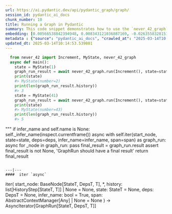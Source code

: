 ```yaml
---
url: https://ai.pydantic.dev/api/pydantic_graph/graph/
session_id: pydantic_ai_docs
chunk_number: 10
title: Running a Graph in Pydantic
summary: This code snippet demonstrates how to use the `never_42_graph` to increment a number in a state asynchronously. The `main` function initializes the state, runs the graph with an `Increment` operation, and prints the updated state and the history length for the operations performed.
embedding: [0.00566538842394948, 0.008343121036887169, -0.026355832815170288, -0.056182797998189926, 0.03776099160313606, 0.001980406465008855, 0.015372169204056263, 0.009223301894962788, -0.005848242435604334, 0.034438617527484894, 0.0005427522701211274, -0.017603613436222076, 0.018620159476995468, -0.053554654121398926, -0.01023984793573618, -0.013859746046364307, -0.01646309718489647, 0.010977464728057384, -0.0024251455906778574, 0.036546092480421066, 0.032827019691467285, -0.03161212056875229, 0.03937258943915367, -0.018595365807414055, -0.005519724451005459, 0.004221148323267698, -0.004695329815149307, 0.011423753574490547, -0.014702736400067806, 0.028860008344054222, -0.007735672406852245, -0.01430603489279747, -0.020975572988390923, 0.002000551437959075, -0.0005144717870280147, -0.010475389659404755, 0.010475389659404755, -0.009694384410977364, 0.007996007800102234, 0.01994662918150425, 0.04616609588265419, -0.07105909287929535, -0.006440195254981518, 0.01086589228361845, -0.0037345692981034517, 0.00684309471398592, 0.019897041842341423, 0.02960382215678692, 0.06257960200309753, 0.03756263852119446, -0.045496661216020584, -0.013239900581538677, -0.016996163874864578, 0.04324042424559593, -0.05489351972937584, 0.015285391360521317, 0.004785207565873861, 0.01591763272881508, -0.007128223776817322, -0.02890959568321705, 0.041405681520700455, -0.024186372756958008, 0.026231862604618073, 0.05499269440770149, -0.04386027157306671, 0.04182717576622963, -0.024074800312519073, 0.02690129540860653, -0.0168474018573761, -0.0112873874604702, -0.0019881546031683683, 0.0683317705988884, -0.02072763442993164, -0.02930629625916481, 0.00738236028701067, -0.0019184219418093562, 0.030967483296990395, 0.014058096334338188, 0.020442506298422813, -0.03572789579629898, 0.005253191106021404, -0.0048254975117743015, 0.022487996146082878, 0.018198665231466293, 0.04854630306363106, -0.08122456073760986, -0.04686032235622406, -0.02468224987387657, -0.024793822318315506, -0.059257231652736664, -0.0008236197754740715, -0.0008158716955222189, -0.026777327060699463, 0.04849671572446823, 0.0687284767627716, 0.07413352280855179, 0.03255428746342659, -0.02119871787726879, -0.056728262454271317, -0.0008685585344210267, 0.02405000664293766, -0.01755402609705925, -0.0360502153635025, 0.028091398999094963, 0.0013140725204721093, 0.0360502153635025, -0.03721552714705467, 0.031141038984060287, -0.015756472945213318, -0.01956232450902462, -0.05400094389915466, -0.01733088120818138, -0.005563113838434219, 0.03597583621740341, -0.04405862092971802, -0.05206702649593353, -0.011529127135872841, 0.003079082816839218, 0.01257046777755022, -0.009105530567467213, -0.01315312273800373, -0.010884488001465797, -0.04418259114027023, 0.004090980626642704, 0.005284183192998171, 0.01802510768175125, -0.003446341259405017, -0.010177863761782646, 0.004506276920437813, -0.017839154228568077, 0.008361715823411942, -0.044951196759939194, -0.021173924207687378, -0.016835004091262817, -0.020678047090768814, -0.006009402684867382, -0.0604473352432251, 0.019140830263495445, 0.002482481300830841, 0.020442506298422813, -0.0008468639571219683, -0.0011211455566808581, -0.016301937401294708, -0.007177811115980148, 0.02630624547600746, 0.06322424113750458, -0.05008351802825928, 0.05489351972937584, -0.006027997937053442, 0.0054019540548324585, 0.0692739337682724, 0.03525681421160698, -0.034686557948589325, 0.03419068083167076, -0.004221148323267698, -0.019314387813210487, 0.005501129198819399, 0.005265587940812111, 0.026083100587129593, -0.0031984029337763786, -0.02660376951098442, 0.031736090779304504, -0.045893363654613495, -0.007177811115980148, -0.009762567467987537, -0.016983767971396446, -0.038554392755031586, -0.015793664380908012, -0.029504647478461266, -0.05400094389915466, 0.02034332975745201, -0.01832263357937336, -0.037537846714258194, 0.031884852796792984, 0.04120733216404915, 0.010977464728057384, -0.060050636529922485, 0.007946419529616833, -0.016277143731713295, -0.01894247904419899, -0.019587118178606033, -0.008684036321938038, -0.053405892103910446, 0.022525187581777573, -0.06892682611942291, 0.012613856233656406, 0.04648841544985771, 0.007270788308233023, 0.008832799270749092, 0.025153331458568573, 0.0009088485385291278, 0.041876763105392456, 0.012130376882851124, 0.021979723125696182, -0.01434322539716959, -0.020678047090768814, 0.06838136166334152, 0.029554234817624092, 0.03148815408349037, 0.06773672252893448, -0.019116036593914032, 0.0320088230073452, 0.026851708069443703, 0.016872195526957512, 0.039075061678886414, -0.019835056737065315, 0.008392708376049995, -0.06381929665803909, -0.04294290021061897, -0.018806112930178642, 0.03317413479089737, -0.016487890854477882, 0.016574669629335403, 0.00620465399697423, 0.006158165633678436, 0.012080789543688297, -0.023492146283388138, 0.0034835319966077805, 0.06208372861146927, 0.03161212056875229, 0.0007732572848908603, 0.04576939344406128, 0.01476472057402134, 0.024384723976254463, 0.03394274041056633, 0.03255428746342659, 0.0104443971067667, -0.030099699273705482, -0.022016912698745728, 0.041033774614334106, -0.019599515944719315, -0.021372273564338684, -0.022314438596367836, -0.043885063380002975, 0.004571361001580954, -0.040314752608537674, -0.006114776246249676, -0.02930629625916481, 0.025103744119405746, -0.06783589720726013, -0.03634774312376976, 0.015496138483285904, 0.005752166733145714, 0.013314282521605492, 0.008708829991519451, -0.0018207962857559323, 0.0017247202340513468, -0.010630350559949875, 0.020045803859829903, 0.045967746526002884, -0.009836948476731777, -0.01102085318416357, -0.0263806264847517, -0.015533328987658024, -0.025686398148536682, -0.023640908300876617, 0.006353416945785284, 0.0022051006089895964, -0.00022450031246989965, -0.019314387813210487, 0.056480325758457184, 0.011157219298183918, -0.043190836906433105, -0.0038771338295191526, -0.03500887751579285, -0.01094647217541933, 0.025859955698251724, -0.02521531656384468, -0.0019339181017130613, -0.0640176460146904, 0.019549928605556488, 0.021682197228074074, 0.024992171674966812, -0.021694593131542206, -0.005095130298286676, -0.017764773219823837, 0.011107631959021091, 0.049438878893852234, -0.008609654381871223, -0.04522392898797989, 0.02165740355849266, 0.04688511788845062, 0.03084351308643818, 0.02697567827999592, -0.016029205173254013, 0.004332720302045345, 0.007760466076433659, 0.012471292167901993, 0.02072763442993164, -0.006464988924562931, 0.033917948603630066, 0.006464988924562931, 0.03535598888993263, 0.02334338240325451, 0.022673949599266052, -0.06262919306755066, 0.03500887751579285, 0.007153017446398735, 0.004404002334922552, -0.02118632011115551, 0.007828649133443832, -0.038926299661397934, -0.002934968564659357, 0.017913535237312317, -0.01195062231272459, 0.016500288620591164, -0.02992614172399044, -0.014157271943986416, -0.003097678069025278, 0.00862825009971857, -0.01314072497189045, 0.03912464901804924, -0.04547186940908432, 0.018520984798669815, 0.009657193906605244, 0.015111833810806274, 0.04988516867160797, -0.039397381246089935, 0.03396753594279289, -0.036075010895729065, -0.0020423911046236753, -0.09342312067747116, 0.04098418727517128, 0.05871177092194557, -0.005157114937901497, 0.02737237885594368, 0.005098229739814997, -0.01098366267979145, -0.0005311301210895181, 0.007803855463862419, -0.00908693578094244, -0.05305877700448036, -0.010934075340628624, 0.012514681555330753, 0.04331480711698532, -0.022760728374123573, -0.020554078742861748, 0.045347899198532104, 0.05062898248434067, 0.057571254670619965, -0.06277795881032944, -0.027198821306228638, -0.017045753076672554, -0.0017433156026527286, 0.015731679275631905, 0.0204177126288414, -0.0024607868399471045, 0.01040100771933794, -0.0005543743609450758, 0.018186267465353012, 0.07576991617679596, 0.013115931302309036, 0.03458737954497337, 0.05568692460656166, -0.042868517339229584, -0.0170829426497221, -0.0012954771518707275, -0.0004389281093608588, -0.01833503134548664, 0.0138473492115736, -0.043339598923921585, -0.014950674027204514, 0.010462992824614048, -0.004069285932928324, -0.06119115278124809, -0.010958869010210037, -0.021706990897655487, 0.013698586262762547, 0.010686136782169342, 0.04695949703454971, 0.08444775640964508, 0.05732331424951553, 0.02481861598789692, -0.017231706529855728, 0.012415505945682526, -0.009905131533741951, 0.013599410653114319, 0.005228396970778704, 0.032355938106775284, 0.043190836906433105, 0.040017228573560715, 0.029058359563350677, 0.025463255122303963, -0.043265219777822495, 0.001165309571661055, 0.004069285932928324, 0.012657245621085167, -0.003864736994728446, -0.02380206808447838, 0.014392813667654991, 0.07066239416599274, -0.07274506986141205, -0.011820454150438309, -0.007475337013602257, -0.02204170636832714, -0.0060775852762162685, -0.0009351919288747013, 0.037612225860357285, 0.0394221767783165, 0.0535050667822361, -0.00037229471490718424, 0.001544190221466124, -0.024149181321263313, 0.01322750374674797, 0.013363869860768318, 0.004369910806417465, 0.060050636529922485, 0.016958974301815033, 0.02303346060216427, 0.022773124277591705, 0.013661395758390427, -0.0013427403755486012, 0.012892787344753742, -0.055488571524620056, -0.039099857211112976, -0.04733140394091606, -0.017144927754998207, -0.022636758163571358, -0.013326679356396198, 0.03203361853957176, -0.013277091085910797, -0.06793507188558578, -0.009712979197502136, -0.028438514098525047, 0.03007490560412407, 0.031984031200408936, 0.0365213006734848, -0.07819971442222595, 0.05206702649593353, -0.049215734004974365, 0.03743867203593254, 0.005336869973689318, 0.03141377121210098, 0.0338931530714035, 0.024868203327059746, 0.015992015600204468, 0.0023709090892225504, 0.015756472945213318, -0.0010134474141523242, -0.03741387650370598, 0.046835530549287796, -0.03709155693650246, 0.01771518588066101, 0.03919903188943863, -0.04663717746734619, -0.00046837079571560025, -0.026876501739025116, -0.03386836126446724, 0.003712874837219715, -0.046661972999572754, 0.004329620860517025, 0.0004896780010312796, -0.02064085565507412, -0.008851394057273865, -0.037314701825380325, -0.00857866182923317, 0.0683317705988884, 0.012192361988127232, 0.0444057360291481, 0.0036601878236979246, 0.015173818916082382, -0.00045946051250211895, -0.030967483296990395, 0.034463413059711456, -0.0038523399271070957, 0.01739286631345749, 0.0018471396761015058, 0.004912275820970535, 0.005894731264561415, 0.022004516795277596, 0.04138088971376419, -0.041182536631822586, -0.030719544738531113, 0.007047643885016441, 0.01925240270793438, 0.02700047194957733, 0.011752271093428135, 0.037686608731746674, 0.0014814308378845453, 0.004128171131014824, -0.04780248925089836, -0.02071523852646351, 0.024607867002487183, 0.012111782096326351, -0.011076639406383038, 0.05628197640180588, 0.00846089143306017, -0.02359132096171379, -0.03570310398936272, 0.01971108838915825, -0.011739874258637428, 0.011777064763009548, 0.031116245314478874, -0.01348783913999796, -0.0017386666731908917, 0.01550853531807661, -0.06054651364684105, -0.031909648329019547, -0.011039448902010918, -0.04415779560804367, -0.02762031741440296, -0.007351368200033903, 0.0018889792263507843, 0.03302536904811859, -0.006021799519658089, -0.07195167243480682, 0.010791510343551636, 0.006551767233759165, 0.030422018840909004, 0.003151914570480585, -0.01995902694761753, 0.012830802239477634, 0.05697620287537575, 0.007630298379808664, 0.005005252547562122, 0.007748069241642952, -0.0037934547290205956, 0.0032851812429726124, 6.271093297982588e-05, -0.02583516202867031, -0.011188211850821972, -0.017144927754998207, 0.0005772311706095934, -0.05543898418545723, 0.0011079738615080714, -0.017293689772486687, 0.03639733046293259, -0.05400094389915466, 0.009979513473808765, -0.0009948520455509424, 0.009223301894962788, 0.016115983948111534, 0.003244891297072172, 0.017925933003425598, -0.042570993304252625, 0.0023833061568439007, -0.0007201830158010125, -0.017814360558986664, -0.025636810809373856, -0.012465093284845352, 0.009681987576186657, 0.04591815918684006, 0.009105530567467213, -0.025488048791885376, -0.02466985210776329, 0.01671103574335575, 0.017070546746253967, -0.040339548140764236, -0.011708882637321949, -0.0032665859907865524, -0.0019091241993010044, -0.016115983948111534, 0.009533224627375603, -0.045199137181043625, -0.009942322038114071, 0.006483584176748991, -0.037389080971479416, -0.010146871209144592, -0.00975017063319683, 0.013822555541992188, -0.0018765823915600777, -0.01078531239181757, 0.020938381552696228, 0.006052791606634855, -0.0012296185595914721, 0.05360424146056175, 0.009248095564544201, -0.02536407858133316, -0.013128328137099743, -0.004751116037368774, 0.0020733834244310856, -0.0036508901976048946, -0.012303933501243591, 0.005944318603724241, -0.002798602683469653, -0.05588527396321297, -0.018979670479893684, 0.0011536874808371067, -0.03314933925867081, -0.006644743960350752, -0.03912464901804924, -0.04413300380110741, 0.005445342976599932, 0.01023984793573618, -0.000373650633264333, 0.03349645435810089, -0.018744129687547684, 0.017417659983038902, 0.004072385374456644, -0.008560067042708397, 0.002885380992665887, -0.010122077539563179, 0.00410027801990509, -0.021248305216431618, -0.006787308491766453, 0.000806574011221528, 0.02660376951098442, -0.0034060513135045767, -0.057868778705596924, 0.034835319966077805, 0.019438356161117554, 0.004772810731083155, 0.0006798930699005723, 0.03743867203593254, 0.020628459751605988, -0.004267636686563492, 0.035529546439647675, 0.01410768460482359, -0.04028996080160141, -0.011200608685612679, -0.014008508995175362, -0.009378262795507908, -0.005997005384415388, -0.02310784161090851, -0.041182536631822586, 0.010586962103843689, -0.017430055886507034, 0.06481105089187622, 0.05395135655999184, -0.05291001498699188, 0.022450804710388184, 0.020318536087870598, 0.0023926037829369307, 0.0021663601510226727, -0.004050690680742264, -0.025488048791885376, -0.01857057213783264, 0.0067811100743710995, -0.027248410508036613, 0.015161422081291676, -0.04963723197579384, 0.009929925203323364, 0.02700047194957733, -0.013896936550736427, -0.03843042254447937, -0.005646792706102133, -0.032678257673978806, -0.01724410243332386, -0.010332824662327766, 0.008845196105539799, 0.033670008182525635, -0.007060040719807148, -0.04529831185936928, -0.005479434505105019, 0.0017727582016959786, -0.003774859244003892, 0.019996216520667076, 0.031438566744327545, 0.00970058236271143, -0.016140777617692947, -0.013363869860768318, -0.006415401119738817, 0.005113725550472736, -0.0077790613286197186, 0.014293638058006763, -0.03314933925867081, -0.013314282521605492, -0.052314963191747665, -0.03798413276672363, -0.0276946984231472, 0.0015899038407951593, 0.005460839252918959, -0.018508587032556534, -0.017132529988884926, -0.05043063312768936, 0.011535325087606907, 0.03587665781378746, 0.023021062836050987, 0.04884382709860802, 0.024310341104865074, -0.02335578016936779, 0.031661711633205414, 0.034612175077199936, 3.6125373299000785e-05, -0.007828649133443832, -0.018347427248954773, 0.010710930451750755, -0.0329509899020195, -0.020764825865626335, 0.03974449634552002, -0.018074695020914078, -0.002783106407150626, -0.03101707063615322, 0.07343930006027222, 0.04200073331594467, -0.017454849556088448, -0.0312650091946125, -0.003582707140594721, -0.0016627355944365263, 0.012576665729284286, -0.00838651042431593, -0.004490781109780073, -0.008609654381871223, -0.005814150907099247, 0.009328675456345081, 0.0016968271229416132, 0.00684309471398592, 0.0034835319966077805, -0.013661395758390427, -0.05241413787007332, -0.00630072969943285, 0.010878289118409157, -0.018049901351332664, 0.027099646627902985, -0.013041550293564796, -0.017888741567730904, -0.0016255449736490846, 0.018372220918536186, 0.019227609038352966, -0.013673792593181133, -0.026851708069443703, 0.016500288620591164, -0.02828975021839142, -0.0052934810519218445, -0.018198665231466293, -0.003864736994728446, 0.02598392404615879, 0.018310237675905228, -0.001961811212822795, -0.025612017139792442, 0.0014217706630006433, 0.003122471971437335, -0.016041602939367294, -0.007593107875436544, -0.012080789543688297, -0.025686398148536682, -0.01833503134548664, 0.021384671330451965, 0.002002101158723235, -0.008603456430137157, -0.026950884610414505, -0.009148919954895973, -0.029430266469717026, -0.0030744338873773813, -0.015682091936469078, -0.011126227676868439, -0.03627336025238037, 0.015124230645596981, -0.03602542355656624, 0.014615957625210285, -0.014640751294791698, -0.02064085565507412, -0.0031891053076833487, -0.03577748313546181, 0.012781214900314808, -0.041876763105392456, -0.01902925781905651, 0.019735882058739662, -0.021830959245562553, -0.002228344790637493, -0.03565351665019989, 0.008417502045631409, 0.0019401165191084146, 0.0026668854989111423, 0.058563005179166794, 0.0067811100743710995, 0.030099699273705482, -0.006570362485945225, -0.01268823817372322, 0.03919903188943863, -0.043413981795310974, 0.006502179894596338, -0.02382686175405979, -0.004382308106869459, 0.01132457796484232, 0.006257340777665377, 0.00016212834452744573, 0.021087145432829857, -0.025227712467312813, 0.0025227712467312813, -0.013053947128355503, -0.016760623082518578, -0.019227609038352966, 0.01591763272881508, 0.031041864305734634, 0.00046139751793816686, 0.04956284910440445, -0.05737290158867836, 0.02776907943189144, -0.0329509899020195, 0.01450438518077135, 0.016611861065030098, -0.01090308278799057, 0.011268791742622852, 0.02489299699664116, 0.007004254497587681, -0.03245511278510094, -0.03101707063615322, -0.03347165882587433, -0.014752323739230633, -0.03758743405342102, -0.03741387650370598, 0.014739926904439926, 0.007971213199198246, -0.008634448051452637, -0.004509376361966133, -0.008262541145086288, -0.09337352961301804, -0.014715133234858513, 0.04810001328587532, -0.023008666932582855, 0.026331039145588875, -0.0019990019500255585, 0.01074192300438881, -0.016339128836989403, 0.021595418453216553, 0.012929977849125862, -0.01248988788574934, -0.024012815207242966, -0.0192400049418211, -0.03203361853957176, 0.03547995910048485, 0.016611861065030098, 0.006347218062728643, 0.00018295129120815545, 0.03543037176132202, -0.03967011347413063, -0.016425907611846924, 0.03339727595448494, -0.030198873952031136, 0.0012954771518707275, 0.013475442305207253, 0.0032758836168795824, -0.0170829426497221, 0.02475663088262081, -0.0058389450423419476, 0.00748153543099761, 0.005522823892533779, -0.032207172363996506, -0.02645500749349594, -0.0022484897635877132, -0.02033093385398388, 0.07016651332378387, 0.008070388808846474, 0.03689320757985115, 0.04740578681230545, 0.024111991748213768, -0.007022849749773741, -0.06024898588657379, 0.01978546939790249, 0.009551819413900375, 0.017801964655518532, 0.0115229282528162, -0.021768976002931595, 0.004094079602509737, -0.00019215211796108633, -0.006768713239580393, 0.008975363336503506, 0.02033093385398388, 0.005563113838434219, -0.03952135145664215, 0.08905940502882004, 0.041331298649311066, -0.026405420154333115, -0.016896989196538925, 0.01132457796484232, 0.01450438518077135, 0.01423165388405323, 0.02266155369579792, -0.004555864725261927, -0.02898397669196129, -0.0038709354121237993, 0.0005904028657823801, 0.0160044115036726, -0.005547617562115192, -0.0018114985432475805, -0.025636810809373856, -0.003883332246914506, -0.02033093385398388, 0.011008456349372864, -0.030893102288246155, 0.010196459479629993, 0.020318536087870598, 0.006489782594144344, -0.012967168353497982, -0.01857057213783264, -0.010122077539563179, 0.021434258669614792, 0.003004701342433691, 0.051769498735666275, 0.04053789749741554, -0.008820402435958385, 0.001833193120546639, -0.0003618348273448646, -0.010698533616960049, -0.014876293018460274, -0.009948520921170712, 0.0025041759945452213, -0.015992015600204468, 0.019549928605556488, -0.005811051931232214, -0.04663717746734619, 0.0020268948283046484, 0.019884644076228142, -0.0026374426670372486, -0.008380311541259289, -0.01016546692699194, 0.0007860416080802679, 0.045124754309654236, 0.0040289959870278835, 0.030917895957827568, -0.03587665781378746, 0.042496610432863235, 0.014591163955628872, -0.0004331170639488846, -0.039769288152456284, 0.024694645777344704, -0.0010297184344381094, 0.009638598188757896, -0.005448442418128252, -0.004785207565873861, -0.015880443155765533, -0.01407049410045147, 0.028339337557554245, -0.03944696858525276, -0.004633345175534487, -0.014553973451256752, -0.014244050718843937, 0.04532310739159584, -0.01206839270889759, 0.024025212973356247, -0.010419603437185287, 0.024806218221783638, 0.0045186737552285194, -0.011770866811275482, -0.0027366180438548326, 0.028364131227135658, 0.012217155657708645, 0.029678205028176308, -0.034984081983566284, 0.053554654121398926, 0.002183405915275216, -0.032678257673978806, 0.030669957399368286, -0.03257908299565315, -0.01786394789814949, 0.005113725550472736, 0.004887482151389122, -0.025959130376577377, 0.014405210502445698, -0.012905184179544449, -0.02652938850224018, 0.008194358088076115, 0.004438093863427639, -0.018992066383361816, -0.00510132871568203, 0.029281502589583397, -0.0014031752943992615, 0.012434101663529873, 0.024037610739469528, 0.02118632011115551, -0.02551284246146679, 0.023566527292132378, -0.028785627335309982, 0.0052965800277888775, -0.022078897804021835, 0.011113830842077732, -0.0007806179928593338, 0.021149130538105965, 0.008882386609911919, -0.010227451100945473, -0.012626253999769688, -0.009675788693130016, -0.031661711633205414, -0.011429951526224613, -0.010376214049756527, 0.008411304093897343, -0.044802434742450714, 0.037314701825380325, 0.021124335005879402, 0.02737237885594368, 0.032058410346508026, 0.051769498735666275, 0.034438617527484894, -0.00620465399697423, -0.017566422000527382, 0.04043872281908989, -0.014653148129582405, 0.033670008182525635, 0.010847296565771103, 0.024793822318315506, 0.029876554384827614, -0.01144854724407196, -0.002973709022626281, 0.02195492945611477, -0.012632451951503754, 0.007184009999036789, 0.025326889008283615, 0.04386027157306671, -0.011529127135872841, 0.028017017990350723, 0.0024948783684521914, 0.022326836362481117, 0.03401712328195572, -0.016301937401294708, -0.014752323739230633, -0.004236644133925438, -0.0012156720040366054, 0.04839754104614258, -0.011938225477933884, -0.010413404554128647, 0.028636863455176353, 0.05236455053091049, 0.007369963452219963, -0.01450438518077135, -0.033050164580345154, 0.01607879251241684, 0.014194462448358536, -0.02019456773996353, -0.002375558018684387, 0.00400110287591815, -0.036075010895729065, 0.016673844307661057, -0.003003151621669531, 0.0017448652070015669, -0.01857057213783264, -0.0041405679658055305, -0.01426884438842535, -0.017975520342588425, 0.00014421093510463834, -0.014244050718843937, -0.047529757022857666, 0.02512853778898716, -0.004822398070245981, 0.041405681520700455, 0.008653043769299984, 0.0026188474148511887, -0.004723222926259041, 0.020616061985492706, -0.024545883759856224, -0.0008623601170256734, 0.011739874258637428, -0.004252140410244465, 0.046190887689590454, -0.010122077539563179, -0.0032665859907865524, -0.005687082652002573, -0.026926090940833092, 0.004342018160969019, -0.03890150412917137, -0.0012319430243223906, 0.01747964322566986, 0.023169826716184616, 0.002364710671827197, 0.05112485960125923, 0.011708882637321949, -0.00227948185056448, 0.0017774071311578155, 0.004069285932928324, -0.010084887035191059, -0.0103266267105937, -0.021843357011675835, -0.021558227017521858, 0.018818510696291924, -0.0033006775192916393, -0.0051695117726922035, 0.017739979550242424, -0.00568088423460722, 0.03828166052699089, -0.0033936542458832264, -0.005377159919589758, -0.022711141034960747, -0.0021121236495673656, -0.013525029644370079, 0.002894678618758917, 0.041876763105392456, 0.060199398547410965, -0.02652938850224018, -0.005792456679046154, 0.02357892505824566, 0.02033093385398388, -0.012458895333111286, -0.0149258803576231, -0.02381446585059166, -0.002778457710519433, 0.004655039869248867, -0.016810210421681404, -0.0090807368978858, 0.015905236825346947, 0.003672584891319275, 0.030248461291193962, 0.0020919786766171455, -0.01764080487191677, -0.010878289118409157, -0.04924052953720093, -0.030595576390624046, 0.016376318410038948, 0.02512853778898716, 0.003700477769598365, 0.015607710927724838, -0.00574286887422204, 0.008144770748913288, 0.00932247657328844, 0.037314701825380325, -0.005634395871311426, -0.008219151757657528, -0.011882439255714417, -0.024781424552202225, 0.014553973451256752, -0.031512945890426636, -0.016512684524059296, 0.004106476902961731, 0.01120680756866932, -0.010971265845000744, -0.05682743713259697, -0.013239900581538677, 0.021843357011675835, -0.020045803859829903, -0.0034153489395976067, -0.016673844307661057, 0.007946419529616833, 0.03649650514125824, 0.04896779730916023, 0.0015550374519079924, -0.009254293516278267, -0.052166201174259186, 0.038554392755031586, -0.03131459653377533, 0.014863896183669567, 0.0033409674651920795, -0.010537373833358288, -0.017603613436222076, -0.01132457796484232, 0.016649050638079643, -0.002043940592557192, 0.003830645466223359, -0.04857109487056732, -0.01547134481370449, 0.013661395758390427, 0.004121972713619471, 0.043042074888944626, -0.007196406833827496, 0.012967168353497982, -0.012303933501243591, -0.009967116639018059, -0.012477491050958633, 0.0010041497880592942, 0.02645500749349594, -0.0032417920883744955, -0.024620264768600464, 0.0041374689899384975, 0.01186384353786707, -0.015644900500774384, -0.019735882058739662, 0.007599306292831898, 0.018297839909791946, 0.016438303515315056, 0.06277795881032944, 0.005268686916679144, -0.007710878271609545, 0.01136796735227108, -0.01916562393307686, -0.006031096912920475, 0.01090928167104721, -0.014182065613567829, -0.0008468639571219683, -0.03109145164489746, -0.013091137632727623, -0.011299784295260906, -0.004878184292465448, 0.003573409514501691, 0.011479539796710014, -0.009248095564544201, -0.0066385455429553986, 0.02992614172399044, 0.009805955924093723, 0.010543572716414928, 0.035603929311037064, 0.07314177602529526, 0.013078740797936916, -0.004810001235455275, 0.01979786716401577, 0.009520827792584896, 0.011857644654810429, -0.011832850985229015, 0.01364899892359972, 0.013388663530349731, -0.011163418181240559, -0.0249673780053854, 0.005107527133077383, 0.00632242439314723, -0.04259578511118889, 0.023640908300876617, -0.017653200775384903, -0.012049796991050243, -0.004180857911705971, 0.045496661216020584, 0.02002101019024849, 0.012465093284845352, 0.0004517124325502664, -0.030818719416856766, 0.011752271093428135, -0.0030449912883341312, 0.03086830861866474, 0.0011436149943619967, 0.007332772482186556, -0.013252297416329384, 0.016971370205283165, -0.003839943092316389, -0.0007860416080802679, -0.0360502153635025, -0.013016756623983383, -0.0241243876516819, 0.012421704828739166, 0.0623316653072834, 0.019438356161117554, 0.03086830861866474, -0.033744391053915024, -0.032281555235385895, 0.019884644076228142, 0.01832263357937336, -0.011343173682689667, -0.035827070474624634, 0.010425802320241928, -0.019140830263495445, -0.012663444504141808, 0.019128432497382164, -0.0025289698969572783, -0.01761600933969021, -1.0187500265601557e-05, 0.004255239386111498, 0.012272941879928112, 0.029107946902513504, -0.014095287770032883, -0.0013466144446283579, 0.019512737169861794, 0.04648841544985771, 0.028736039996147156, -0.031909648329019547, -0.02319462038576603, 0.018582969903945923, -0.03178567811846733, -0.021124335005879402, 0.033595629036426544, 0.022859903052449226, 0.005206702277064323, 0.026008719578385353, 0.04006681591272354, 0.0010901533532887697, -0.011702683754265308, -0.014219257049262524, 0.020293742418289185, 0.0014349424745887518, -0.011721279472112656, -0.021459052339196205, -0.030793925747275352, 0.00854767020791769, 0.03032284416258335, 0.009843147359788418, -0.004999054130166769, 0.012855596840381622, 0.02977737970650196, 0.02250039204955101, 0.022686347365379333, 0.009403056465089321, -0.041008979082107544, 0.022611964493989944, -0.016872195526957512, 0.016649050638079643, -0.002527420176193118, -0.024917790666222572, 0.007047643885016441, -0.006415401119738817, -0.019004464149475098, -0.016103586181998253, -0.020368123427033424, -0.004345117136836052, 0.014120081439614296, -0.047827281057834625, 0.009712979197502136, -0.021620212122797966, 0.008299731649458408, -0.002050139009952545, 0.01978546939790249, -0.025463255122303963, -0.027322791516780853, -0.016376318410038948, -0.010562167502939701, 0.001494602533057332, 0.008293533697724342, 0.0036787833087146282, 0.025537636131048203, 0.011876240372657776, -0.0030558384023606777, -0.016177969053387642, -0.01625235006213188, -0.011014655232429504, 0.010091084986925125, 0.035306401550769806, -0.005377159919589758, -0.01671103574335575, 0.023380573838949203, -0.00031573380692861974, 0.0036167986690998077, 0.01066754199564457, 0.006015601102262735, 0.030273256823420525, -0.0219673253595829, -0.01895487681031227, 0.00514161866158247, 0.017219308763742447, -0.014256447553634644, -0.04259578511118889, 0.02188054658472538, 0.002011398784816265, 0.0029923042748123407, -0.00030701723881065845, -0.01700856164097786, 0.01746724732220173, 0.002948915120214224, -0.010475389659404755, 0.0010436648735776544, 0.041480064392089844, -0.03314933925867081, 0.02243840880692005, 0.021793769672513008, -0.006275936029851437, 0.02326900139451027, 0.0021260702051222324, 0.03756263852119446, 0.01669863797724247, 0.022016912698745728, -0.0042800335213541985, 0.0003203826490789652, -0.039942845702171326, 0.013289487920701504, 0.011888637207448483, -0.02645500749349594, -0.026578975841403008, 0.01182665303349495, 0.011839049868285656, 0.00034943793434649706, -0.023616114631295204, -0.010425802320241928, -0.02558722347021103, 0.01388453971594572, -0.025959130376577377, -0.0027490148786455393, -0.010190260596573353, -0.03562872111797333, -0.012179965153336525, -0.033124543726444244, 0.06218290328979492, -0.0055135260336101055, 0.004230445716530085, 0.009409255348145962, 0.038083311170339584, 0.004534170031547546, -0.03441382572054863, -0.017219308763742447, 0.02012018673121929, 0.005271786358207464, 0.03347165882587433, -0.030719544738531113, 0.024235960096120834, -0.021843357011675835, -0.01716972142457962, -0.011151021346449852, 0.007983610965311527, -0.009929925203323364, -0.023244207724928856, 0.03138897940516472, -0.0011730577098205686, 0.00023379798221867532, 0.02002101019024849, 0.01793832890689373, -0.007946419529616833, -0.020752428099513054, -0.008826600387692451, 0.003908126149326563, -0.010853495448827744, -0.029950935393571854, -0.021149130538105965, -0.011454745195806026, 0.00928528606891632, -0.04115774482488632, -0.00970678124576807, 0.00911792740225792, -0.029256708920001984, -0.006787308491766453, -0.018186267465353012, 0.02040531486272812, -0.02930629625916481, -0.008026999421417713, -0.029281502589583397, 0.030595576390624046, -0.001672033336944878, 0.0022732834331691265, 0.03934779390692711, 0.019698690623044968, 0.03240552544593811, -0.027174027636647224, -0.0263806264847517, 0.041256919503211975, -0.008169564418494701, -0.016438303515315056, 0.02762031741440296, 0.008597257547080517, 0.00682449946179986, 0.00812617503106594, -0.022215263918042183, -0.00630382914096117, 0.00740095553919673, 0.02645500749349594, -0.03076913207769394, 0.011969217099249363, -0.009148919954895973, -0.015620107762515545, 0.013475442305207253, -0.03146335855126381, -0.0010731075890362263, 0.034066710621118546, -0.03981887549161911, 0.0014884041156619787, 0.018186267465353012, -0.04547186940908432, 0.01616557128727436, 0.005659189540892839, 0.013698586262762547, -0.02861206978559494, -0.007097231224179268, 1.3111185580783058e-05, 0.014417607337236404, -0.028091398999094963, 0.002346115419641137, 0.019190417602658272, -0.02241361513733864, -0.0020129482727497816, -0.02313263528048992, -0.002595603233203292, 0.0026916791684925556, 0.004348216578364372, 0.03758743405342102, 0.008845196105539799, 0.0022825812920928, -0.009799757972359657, -0.01087209116667509, 0.029950935393571854, -0.0020284445490688086, 0.02558722347021103, -0.02766990475356579, 0.012192361988127232, -0.04244702309370041, 0.013165519572794437, -0.026231862604618073, -0.0038802330382168293, -0.003012449247762561, -0.01315312273800373, -0.0050796340219676495, -0.007283185143023729, 0.0033161735627800226, 0.0077046798542141914, 0.025066552683711052, -0.002497977577149868, 0.0021229709964245558, -0.0076860846020281315, 0.02505415678024292, -0.0009615353774279356, 0.016896989196538925, -0.039471764117479324, -0.02049209363758564, 0.02251278981566429, 0.024409517645835876, -0.012675841338932514, -0.02474423311650753, 0.004667436704039574, 0.011516730301082134, 0.01995902694761753, 0.012403109110891819, -0.006003203801810741, -0.016611861065030098, -0.02382686175405979, 0.013388663530349731, -0.016128381714224815, 0.018657350912690163, 0.029678205028176308, 0.001991253811866045, -0.014491988345980644, 0.017566422000527382, 0.04938929155468941, 0.00025684849242679775, 0.015719283372163773, -0.029207121580839157, 0.02087639831006527, -0.015905236825346947, 0.010146871209144592, 0.023454954847693443, -0.019301990047097206, 0.00041413429426029325, 0.02527730166912079, 0.01994662918150425, -0.017231706529855728, 0.026926090940833092, 0.0006516126450151205, -0.04019078612327576, -0.004348216578364372, 0.026578975841403008, -0.018582969903945923, 0.018186267465353012, 0.01809949055314064, 0.02118632011115551, -0.001184679800644517, 0.028017017990350723, -0.012967168353497982, -0.0028900299221277237, -0.02351693995296955, 0.027793873101472855, -0.01888049580156803, 0.010475389659404755, 0.01985985040664673, 0.005780059844255447, -0.028711244463920593, -0.01538456603884697, 0.0114051578566432, 0.015000262297689915, 0.02109954133629799, -0.04011640325188637, 0.009272889234125614, -0.027793873101472855, 0.017529232427477837, 0.019835056737065315, -0.0017092240741476417, -0.03287660703063011, -0.004354414995759726, -0.020740032196044922, -0.012248148210346699, -0.009898933582007885, 0.025463255122303963, -0.024099593982100487, -0.0050765350461006165, -0.0149258803576231, -0.015644900500774384, 0.0053895567543804646, 0.0019106739200651646, -0.01746724732220173, -0.01724410243332386]
metadata : {"source": "pydantic_ai_docs", "crawled_at": "2025-03-14T10:14:53.538707", "url_path": "/api/pydantic_graph/graph/", "chunk_size": 2758}
updated_dt: 2025-03-14T10:14:53.539801
---
```

```py {title="run_never_42.py" noqa="I001" py="3.10"}
  from never_42 import Increment, MyState, never_42_graph
  async def main():
    state = MyState(1)
    graph_run_result = await never_42_graph.run(Increment(), state=state)
    print(state)
    #> MyState(number=2)
    print(len(graph_run_result.history))
    #> 3
    state = MyState(41)
    graph_run_result = await never_42_graph.run(Increment(), state=state)
    print(state)
    #> MyState(number=43)
    print(len(graph_run_result.history))
    #> 5
  ```
  """
  if infer_name and self.name is None:
    self._infer_name(inspect.currentframe())
  async with self.iter(start_node, state=state, deps=deps, infer_name=infer_name, span=span) as graph_run:
    async for _node in graph_run:
      pass
  final_result = graph_run.result
  assert final_result is not None, 'GraphRun should have a final result'
  return final_result

```
  
---|---  
####  iter `async`
```
iter(
  start_node: BaseNode[](https://ai.pydantic.dev/api/pydantic_graph/nodes/#pydantic_graph.nodes.BaseNode "pydantic_graph.nodes.BaseNode")[StateT[](https://ai.pydantic.dev/api/pydantic_graph/state/#pydantic_graph.state.StateT "pydantic_graph.state.StateT"), DepsT[](https://ai.pydantic.dev/api/pydantic_graph/nodes/#pydantic_graph.nodes.DepsT "pydantic_graph.nodes.DepsT"), T],
  *,
  history: list[](https://docs.python.org/3/library/stdtypes.html#list)[HistoryStep[](https://ai.pydantic.dev/api/pydantic_graph/state/#pydantic_graph.state.HistoryStep "pydantic_graph.state.HistoryStep")[StateT[](https://ai.pydantic.dev/api/pydantic_graph/state/#pydantic_graph.state.StateT "pydantic_graph.state.StateT"), T]] | None = None,
  state: StateT[](https://ai.pydantic.dev/api/pydantic_graph/state/#pydantic_graph.state.StateT "pydantic_graph.state.StateT") = None,
  deps: DepsT[](https://ai.pydantic.dev/api/pydantic_graph/nodes/#pydantic_graph.nodes.DepsT "pydantic_graph.nodes.DepsT") = None,
  infer_name: bool[](https://docs.python.org/3/library/functions.html#bool) = True,
  span: AbstractContextManager[](https://docs.python.org/3/library/contextlib.html#contextlib.AbstractContextManager "contextlib.AbstractContextManager")[Any[](https://docs.python.org/3/library/typing.html#typing.Any "typing.Any")] | None = None
) -> AsyncIterator[](https://docs.python.org/3/library/collections.abc.html#collections.abc.AsyncIterator "collections.abc.AsyncIterator")[GraphRun[](https://ai.pydantic.dev/api/pydantic_graph/graph/#pydantic_graph.graph.GraphRun "pydantic_graph.graph.GraphRun")[StateT[](https://ai.pydantic.dev/api/pydantic_graph/state/#pydantic_graph.state.StateT "pydantic_graph.state.StateT"), DepsT[](https://ai.pydantic.dev/api/pydantic_graph/nodes/#pydantic_graph.nodes.DepsT "pydantic_graph.nodes.DepsT"), T]]